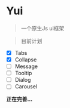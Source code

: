 # Yui
> 一个原生Js ui框架

> 目前计划
* [x] Tabs
* [x] Collapse
* [ ] Message
* [ ] Tooltip
* [ ] Dialog
* [ ] Carousel

**正在完善...**
